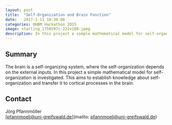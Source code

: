 ```yaml
---
layout: post
title:  "Self-Organization and Brain Function"
date:   2017-1-11 10:30:06
categories: OHBM Hackathon 2015
image: starling_1758597c-222x180.jpeg
description: In this project a simple mathematical model for self-organization is investigated.
---
```

## Summary
The brain is a self-organizing system, where the self-organization depends on the external inputs. In this project a simple mathematical model for self-organization is investigated. This aims to establish knowledge about self-organization and transfer it to cortical processes in the brain.


## Contact  
Jörg Pfannmöller  
[pfannmoelj@uni-greifswald.de](mailto: pfannmoelj@uni-greifswald.de)  
